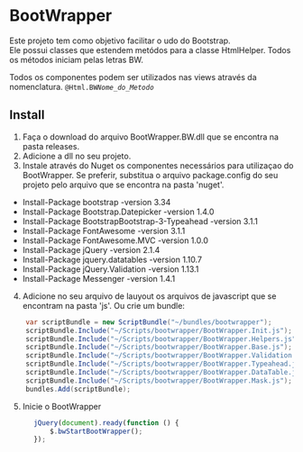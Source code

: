 # BootWrapper

Este projeto tem como objetivo facilitar o udo do Bootstrap.<br/>
Ele possui classes que estendem metódos para a classe HtmlHelper. Todos os métodos iniciam pelas letras BW.<br/>

Todos os componentes podem ser utilizados nas views através da nomenclatura.
<code>@Html.BW*Nome_do_Metodo*</code>

## Install

1. Faça o download do arquivo BootWrapper.BW.dll que se encontra na pasta releases.
2. Adicione a dll no seu projeto.
3. Instale através do Nuget os componentes necessários para utilizaçao do BootWrapper. Se preferir, substitua o arquivo package.config do seu projeto pelo arquivo que se encontra na pasta 'nuget'.
  * Install-Package bootstrap -version 3.34
  * Install-Package Bootstrap.Datepicker -version 1.4.0
  * Install-Package BootstrapBootstrap-3-Typeahead -version 3.1.1
  * Install-Package FontAwesome -version 3.1.1
  * Install-Package FontAwesome.MVC -version 1.0.0
  * Install-Package jQuery -version 2.1.4
  * Install-Package jquery.datatables -version 1.10.7
  * Install-Package jQuery.Validation -version 1.13.1
  * Install-Package Messenger -version 1.4.1
4. Adicione no seu arquivo de lauyout os arquivos de javascript que se encontram na pasta 'js'. Ou crie um bundle:
```C#
    var scriptBundle = new ScriptBundle("~/bundles/bootwrapper");
    scriptBundle.Include("~/Scripts/bootwrapper/BootWrapper.Init.js");
    scriptBundle.Include("~/Scripts/bootwrapper/BootWrapper.Helpers.js");
    scriptBundle.Include("~/Scripts/bootwrapper/BootWrapper.Base.js");
    scriptBundle.Include("~/Scripts/bootwrapper/BootWrapper.Validation.js");
    scriptBundle.Include("~/Scripts/bootwrapper/BootWrapper.Typeahead.js");
    scriptBundle.Include("~/Scripts/bootwrapper/BootWrapper.DataTable.js");            
    scriptBundle.Include("~/Scripts/bootwrapper/BootWrapper.Mask.js");
    bundles.Add(scriptBundle);
```
5. Inicie o BootWrapper
```javascript
      jQuery(document).ready(function () {
          $.bwStartBootWrapper();
      });
```
  
